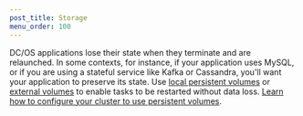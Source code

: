 ```yaml
---
post_title: Storage
menu_order: 100 
---
```


DC/OS applications lose their state when they terminate and are relaunched. In some contexts, for instance, if your application uses MySQL, or if you are using a stateful service like Kafka or Cassandra, you'll want your application to preserve its state. Use [local persistent volumes](/docs/1.9/usage/storage/persistent-volume/) or [external volumes](/docs/1.9/usage/storage/external-storage/) to enable tasks to be restarted without data loss. [Learn how to configure your cluster to use persistent volumes](/docs/1.9/administration/storage/mount-disk-resources/).